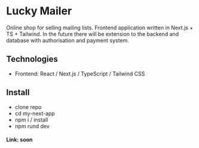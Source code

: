 # Lucky Mailer

Online shop for selling mailing lists. Frontend application written in Next.js + TS + Tailwind. In the future there will be extension to the backend and database with authorisation and payment system.

## Technologies

- Frontend: React / Next.js / TypeScript / Tailwind CSS

## Install

- clone repo
- cd my-next-app
- npm i / install
- npm rund dev

#### Link: soon